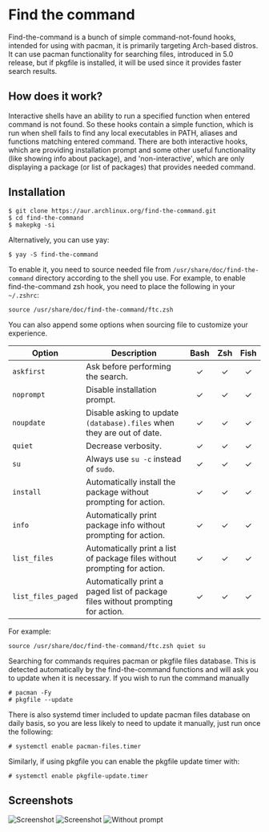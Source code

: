 # Find the command

Find-the-command is a bunch of simple command-not-found hooks, intended for using with pacman, it is primarily targeting Arch-based distros. It can use pacman functionality for searching files, introduced in 5.0 release, but if pkgfile is installed, it will be used since it provides faster search results.

## How does it work?

Interactive shells have an ability to run a specified function when entered command is not found. So these hooks contain a simple function, which is run when shell fails to find any local executables in PATH, aliases and functions matching entered command. There are both interactive hooks, which are providing installation prompt and some other useful functionality (like showing info about package), and 'non-interactive', which are only displaying a package (or list of packages) that provides needed command.

## Installation

	$ git clone https://aur.archlinux.org/find-the-command.git
	$ cd find-the-command
	$ makepkg -si

Alternatively, you can use yay:

	$ yay -S find-the-command

To enable it, you need to source needed file from `/usr/share/doc/find-the-command` directory according to the shell you use. For example, to enable find-the-command zsh hook, you need to place the following in your `~/.zshrc`:

	source /usr/share/doc/find-the-command/ftc.zsh

You can also append some options when sourcing file to customize your experience.

| Option              | Description                                                                     | Bash | Zsh | Fish |
| ------------------- | ------------------------------------------------------------------------------- |:----:|:---:|:----:|
| `askfirst`          | Ask before performing the search.                                               | ✓    | ✓   | ✓    |
| `noprompt`          | Disable installation prompt.                                                    | ✓    | ✓   | ✓    |
| `noupdate`          | Disable asking to update `(database).files` when they are out of date.          | ✓    | ✓   | ✓    |
| `quiet`             | Decrease verbosity.                                                             | ✓    | ✓   | ✓    |
| `su`                | Always use `su -c` instead of `sudo`.                                           | ✓    | ✓   | ✓    |
| `install`           | Automatically install the package without prompting for action.                 | ✓    | ✓   | ✓    |
| `info`              | Automatically print package info without prompting for action.                  | ✓    | ✓   | ✓    |
| `list_files`        | Automatically print a list of package files without prompting for action.       | ✓    | ✓   | ✓    |
| `list_files_paged`  | Automatically print a paged list of package files without prompting for action. | ✓    | ✓   | ✓    |

For example:

	source /usr/share/doc/find-the-command/ftc.zsh quiet su

Searching for commands requires pacman or pkgfile files database. This is detected automatically by the find-the-command functions and will ask you to update when it is necessary. If you wish to run the command manually

	# pacman -Fy
	# pkgfile --update

There is also systemd timer included to update pacman files database on daily basis, so you are less likely to need to update it manually, just run once the following:

	# systemctl enable pacman-files.timer

Similarly, if using pkgfile you can enable the pkgfile update timer with:

	# systemctl enable pkgfile-update.timer

## Screenshots
![Screenshot](http://i.imgur.com/fFPqn7i.png)
![Screenshot](http://i.imgur.com/A5ahFFO.png)
![Without prompt](http://i.imgur.com/pIHbKEK.png)
